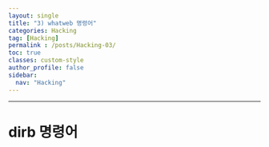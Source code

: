 ```yaml
---
layout: single
title: "3) whatweb 명령어"
categories: Hacking
tag: [Hacking]
permalink : /posts/Hacking-03/
toc: true
classes: custom-style
author_profile: false
sidebar:
  nav: "Hacking"
---
```


<hr>

# dirb 명령어